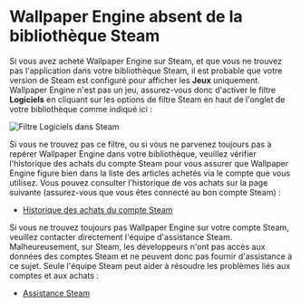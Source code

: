 # Wallpaper Engine absent de la bibliothèque Steam

Si vous avez acheté Wallpaper Engine sur Steam, et que vous ne trouvez pas l'application dans votre bibliothèque Steam, il est probable que votre version de Steam est configuré pour afficher les **Jeux** uniquement. Wallpaper Engine n'est pas un jeu, assurez-vous donc d'activer le filtre **Logiciels** en cliquant sur les options de filtre Steam en haut de l'onglet de votre bibliothèque comme indiqué ici :

![Filtre Logiciels dans Steam](/img/faq/gamesandsoftware.gif)

Si vous ne trouvez pas ce filtre, ou si vous ne parvenez toujours pas à repérer Wallpaper Engine dans votre bibliothèque, veuillez vérifier l'historique des achats du compte Steam pour vous assurer que Wallpaper Engine figure bien dans la liste des articles achetés via le compte que vous utilisez. Vous pouvez consulter l'historique de vos achats sur la page suivante (assurez-vous que vous êtes connecté au bon compte Steam) :

* [Historique des achats du compte Steam](https://store.steampowered.com/account/history/)

Si vous ne trouvez toujours pas Wallpaper Engine sur votre compte Steam, veuillez contacter directement l'équipe d'assistance Steam. Malheureusement, sur Steam, les développeurs n'ont pas accès aux données des comptes Steam et ne peuvent donc pas fournir d'assistance à ce sujet. Seule l'équipe Steam peut aider à résoudre les problèmes liés aux comptes et aux achats :

* [Assistance Steam](https://help.steampowered.com)
